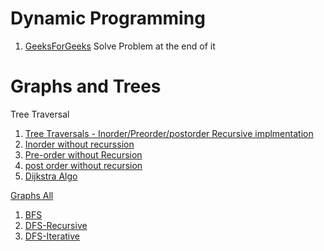 # Dynamic Programming 
1. [GeeksForGeeks](https://www.geeksforgeeks.org/dynamic-programming/) Solve Problem at the end of it 


# Graphs and Trees
Tree Traversal
1. [Tree Traversals - Inorder/Preorder/postorder Recursive implmentation](https://www.geeksforgeeks.org/tree-traversals-inorder-preorder-and-postorder/)
2. [Inorder without recurssion](https://www.geeksforgeeks.org/inorder-tree-traversal-without-recursion/?ref=lbp)
3. [Pre-order without Recursion](https://www.geeksforgeeks.org/iterative-preorder-traversal/?ref=lbp)
4. [post order without recursion](https://www.geeksforgeeks.org/iterative-postorder-traversal/?ref=lbp)
5. [Dijkstra Algo](https://www.geeksforgeeks.org/dijkstras-shortest-path-algorithm-greedy-algo-7/)

[Graphs All](https://www.geeksforgeeks.org/graph-data-structure-and-algorithms/)
1. [BFS](https://www.geeksforgeeks.org/breadth-first-search-or-bfs-for-a-graph/)
2. [DFS-Recursive](https://www.geeksforgeeks.org/depth-first-search-or-dfs-for-a-graph/)
3. [DFS-Iterative](https://www.geeksforgeeks.org/iterative-depth-first-traversal/?ref=rp)
